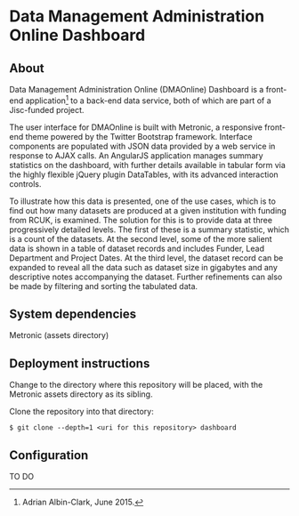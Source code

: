 Data Management Administration Online Dashboard
==
About
-
Data Management Administration Online (DMAOnline) Dashboard is a front-end application[^developer] to a back-end data service, both of which are part of a Jisc-funded project.
 [^developer]: Adrian Albin-Clark, June 2015.

The user interface for DMAOnline is built with Metronic, a responsive front-end theme powered by the Twitter Bootstrap framework. Interface components are populated with JSON data provided by a web service in response to AJAX calls. An AngularJS application manages summary statistics on the dashboard, with further details available in tabular form via the highly flexible jQuery plugin DataTables, with its advanced interaction controls. 

To illustrate how this data is presented, one of the use cases, which is to find out how many datasets are produced at a given institution with funding from RCUK, is examined. The solution for this is to provide data at three progressively detailed levels. The first of these is a summary statistic, which is a count of the datasets. At the second level, some of the more salient data is shown in a table of dataset records and includes Funder, Lead Department and Project Dates. At the third level, the dataset record can be expanded to reveal all the data such as dataset size in gigabytes and any descriptive notes accompanying the dataset. Further refinements can also be made by filtering and sorting the tabulated data.


System dependencies
-
Metronic (assets directory)



Deployment instructions
-
Change to the directory where this repository will be placed, with the Metronic assets directory as
its sibling.

Clone the repository into that directory:
```
$ git clone --depth=1 <uri for this repository> dashboard
```


Configuration
-
TO DO